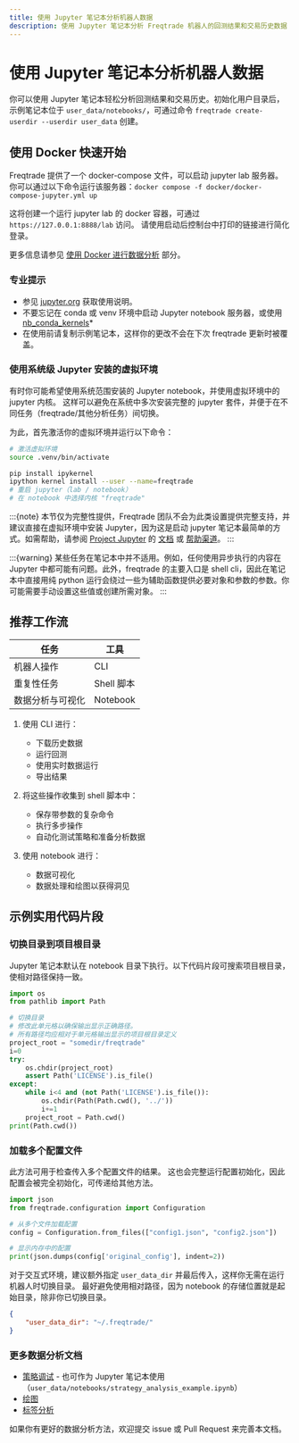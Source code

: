 ```yaml
---
title: 使用 Jupyter 笔记本分析机器人数据
description: 使用 Jupyter 笔记本分析 Freqtrade 机器人的回测结果和交易历史数据
---
```


# 使用 Jupyter 笔记本分析机器人数据

你可以使用 Jupyter 笔记本轻松分析回测结果和交易历史。初始化用户目录后，示例笔记本位于 `user_data/notebooks/`，可通过命令 `freqtrade create-userdir --userdir user_data` 创建。

## 使用 Docker 快速开始

Freqtrade 提供了一个 docker-compose 文件，可以启动 jupyter lab 服务器。
你可以通过以下命令运行该服务器：`docker compose -f docker/docker-compose-jupyter.yml up`

这将创建一个运行 jupyter lab 的 docker 容器，可通过 `https://127.0.0.1:8888/lab` 访问。
请使用启动后控制台中打印的链接进行简化登录。

更多信息请参见 [使用 Docker 进行数据分析](docker_quickstart.md#data-analysis-using-docker-compose) 部分。

### 专业提示

* 参见 [jupyter.org](https://jupyter.org/documentation) 获取使用说明。
* 不要忘记在 conda 或 venv 环境中启动 Jupyter notebook 服务器，或使用 [nb_conda_kernels](https://github.com/Anaconda-Platform/nb_conda_kernels)*
* 在使用前请复制示例笔记本，这样你的更改不会在下次 freqtrade 更新时被覆盖。

### 使用系统级 Jupyter 安装的虚拟环境

有时你可能希望使用系统范围安装的 Jupyter notebook，并使用虚拟环境中的 jupyter 内核。
这样可以避免在系统中多次安装完整的 jupyter 套件，并便于在不同任务（freqtrade/其他分析任务）间切换。

为此，首先激活你的虚拟环境并运行以下命令：

```bash
# 激活虚拟环境
source .venv/bin/activate

pip install ipykernel
ipython kernel install --user --name=freqtrade
# 重启 jupyter（lab / notebook）
# 在 notebook 中选择内核 "freqtrade"
```

:::{note}
本节仅为完整性提供，Freqtrade 团队不会为此类设置提供完整支持，并建议直接在虚拟环境中安装 Jupyter，因为这是启动 jupyter 笔记本最简单的方式。如需帮助，请参阅 [Project Jupyter](https://jupyter.org/) 的 [文档](https://jupyter.org/documentation) 或 [帮助渠道](https://jupyter.org/community)。
:::

:::{warning}
某些任务在笔记本中并不适用。例如，任何使用异步执行的内容在 Jupyter 中都可能有问题。此外，freqtrade 的主要入口是 shell cli，因此在笔记本中直接用纯 python 运行会绕过一些为辅助函数提供必要对象和参数的参数。你可能需要手动设置这些值或创建所需对象。
:::

## 推荐工作流

| 任务 | 工具 |
  --- | ---
机器人操作 | CLI
重复性任务 | Shell 脚本
数据分析与可视化 | Notebook

1. 使用 CLI 进行：

    * 下载历史数据
    * 运行回测
    * 使用实时数据运行
    * 导出结果

2. 将这些操作收集到 shell 脚本中：

    * 保存带参数的复杂命令
    * 执行多步操作
    * 自动化测试策略和准备分析数据

3. 使用 notebook 进行：

    * 数据可视化
    * 数据处理和绘图以获得洞见

## 示例实用代码片段

### 切换目录到项目根目录

Jupyter 笔记本默认在 notebook 目录下执行。以下代码片段可搜索项目根目录，使相对路径保持一致。

```python
import os
from pathlib import Path

# 切换目录
# 修改此单元格以确保输出显示正确路径。
# 所有路径均应相对于单元格输出显示的项目根目录定义
project_root = "somedir/freqtrade"
i=0
try:
    os.chdir(project_root)
    assert Path('LICENSE').is_file()
except:
    while i<4 and (not Path('LICENSE').is_file()):
        os.chdir(Path(Path.cwd(), '../'))
        i+=1
    project_root = Path.cwd()
print(Path.cwd())
```

### 加载多个配置文件

此方法可用于检查传入多个配置文件的结果。
这也会完整运行配置初始化，因此配置会被完全初始化，可传递给其他方法。

```python
import json
from freqtrade.configuration import Configuration

# 从多个文件加载配置
config = Configuration.from_files(["config1.json", "config2.json"])

# 显示内存中的配置
print(json.dumps(config['original_config'], indent=2))
```

对于交互式环境，建议额外指定 `user_data_dir` 并最后传入，这样你无需在运行机器人时切换目录。
最好避免使用相对路径，因为 notebook 的存储位置就是起始目录，除非你已切换目录。

```json
{
    "user_data_dir": "~/.freqtrade/"
}
```

### 更多数据分析文档

* [策略调试](strategy_analysis_example.md) - 也可作为 Jupyter 笔记本使用（`user_data/notebooks/strategy_analysis_example.ipynb`）
* [绘图](plotting.md)
* [标签分析](advanced-backtesting.md)

如果你有更好的数据分析方法，欢迎提交 issue 或 Pull Request 来完善本文档。